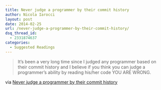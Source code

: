 ```yaml
---
title: Never judge a programmer by their commit history
author: Nicola Iarocci
layout: post
date: 2014-02-25
url: /never-judge-a-programmer-by-their-commit-history/
dsq_thread_id:
  - 2331874637
categories:
  - Suggested Readings
---
```

> It&#8217;s been a very long time since I judged any programmer based on their commit history and I believe if you think you can judge a programmer&#8217;s ability by reading his/her code YOU ARE WRONG.

via [Never judge a programmer by their commit history][1]

 [1]: http://www.mehdi-khalili.com/never-judge-a-programmer-by-their-commit-history
